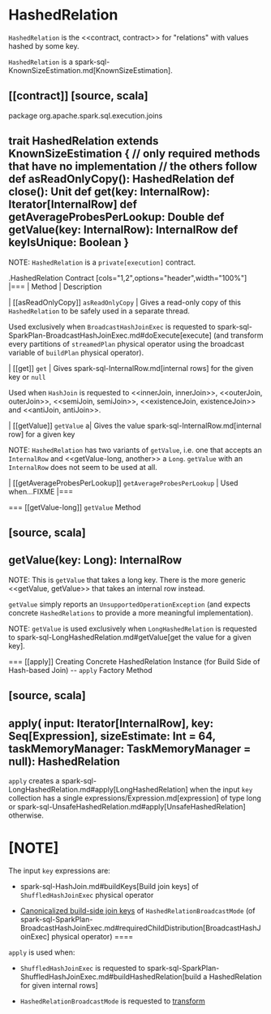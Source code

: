 # HashedRelation

`HashedRelation` is the <<contract, contract>> for "relations" with values hashed by some key.

`HashedRelation` is a spark-sql-KnownSizeEstimation.md[KnownSizeEstimation].

[[contract]]
[source, scala]
----
package org.apache.spark.sql.execution.joins

trait HashedRelation extends KnownSizeEstimation {
  // only required methods that have no implementation
  // the others follow
  def asReadOnlyCopy(): HashedRelation
  def close(): Unit
  def get(key: InternalRow): Iterator[InternalRow]
  def getAverageProbesPerLookup: Double
  def getValue(key: InternalRow): InternalRow
  def keyIsUnique: Boolean
}
----

NOTE: `HashedRelation` is a `private[execution]` contract.

.HashedRelation Contract
[cols="1,2",options="header",width="100%"]
|===
| Method
| Description

| [[asReadOnlyCopy]] `asReadOnlyCopy`
| Gives a read-only copy of this `HashedRelation` to be safely used in a separate thread.

Used exclusively when `BroadcastHashJoinExec` is requested to spark-sql-SparkPlan-BroadcastHashJoinExec.md#doExecute[execute] (and transform every partitions of `streamedPlan` physical operator using the broadcast variable of `buildPlan` physical operator).

| [[get]] `get`
| Gives spark-sql-InternalRow.md[internal rows] for the given key or `null`

Used when `HashJoin` is requested to <<innerJoin, innerJoin>>, <<outerJoin, outerJoin>>, <<semiJoin, semiJoin>>, <<existenceJoin, existenceJoin>> and <<antiJoin, antiJoin>>.

| [[getValue]] `getValue`
a| Gives the value spark-sql-InternalRow.md[internal row] for a given key

NOTE: `HashedRelation` has two variants of `getValue`, i.e. one that accepts an `InternalRow` and <<getValue-long, another>> a `Long`. `getValue` with an `InternalRow` does not seem to be used at all.

| [[getAverageProbesPerLookup]] `getAverageProbesPerLookup`
| Used when...FIXME
|===

=== [[getValue-long]] `getValue` Method

[source, scala]
----
getValue(key: Long): InternalRow
----

NOTE: This is `getValue` that takes a long key. There is the more generic <<getValue, getValue>> that takes an internal row instead.

`getValue` simply reports an `UnsupportedOperationException` (and expects concrete `HashedRelations` to provide a more meaningful implementation).

NOTE: `getValue` is used exclusively when `LongHashedRelation` is requested to spark-sql-LongHashedRelation.md#getValue[get the value for a given key].

=== [[apply]] Creating Concrete HashedRelation Instance (for Build Side of Hash-based Join) -- `apply` Factory Method

[source, scala]
----
apply(
  input: Iterator[InternalRow],
  key: Seq[Expression],
  sizeEstimate: Int = 64,
  taskMemoryManager: TaskMemoryManager = null): HashedRelation
----

`apply` creates a spark-sql-LongHashedRelation.md#apply[LongHashedRelation] when the input `key` collection has a single expressions/Expression.md[expression] of type long or spark-sql-UnsafeHashedRelation.md#apply[UnsafeHashedRelation] otherwise.

[NOTE]
====
The input `key` expressions are:

* spark-sql-HashJoin.md#buildKeys[Build join keys] of `ShuffledHashJoinExec` physical operator

* [Canonicalized build-side join keys](physical-operators/HashedRelationBroadcastMode.md#canonicalized) of `HashedRelationBroadcastMode` (of spark-sql-SparkPlan-BroadcastHashJoinExec.md#requiredChildDistribution[BroadcastHashJoinExec] physical operator)
====

`apply` is used when:

* `ShuffledHashJoinExec` is requested to spark-sql-SparkPlan-ShuffledHashJoinExec.md#buildHashedRelation[build a HashedRelation for given internal rows]

* `HashedRelationBroadcastMode` is requested to [transform](physical-operators/HashedRelationBroadcastMode.md#transform)
